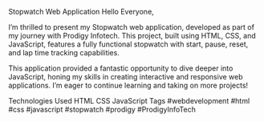 Stopwatch Web Application
Hello Everyone,

I’m thrilled to present my Stopwatch web application, developed as part of my journey with Prodigy Infotech. This project, built using HTML, CSS, and JavaScript, features a fully functional stopwatch with start, pause, reset, and lap time tracking capabilities.

This application provided a fantastic opportunity to dive deeper into JavaScript, honing my skills in creating interactive and responsive web applications. I’m eager to continue learning and taking on more projects!

Technologies Used
HTML
CSS
JavaScript
Tags
#webdevelopment #html #css #javascript #stopwatch #prodigy #ProdigyInfoTech

